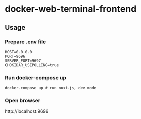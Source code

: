 # docker-web-terminal-frontend

## Usage

### Prepare .env file

```
HOST=0.0.0.0
PORT=9696
SERVER_PORT=9697
CHOKIDAR_USEPOLLING=true
```

### Run docker-compose up

```
docker-compose up # run nuxt.js, dev mode
```

### Open browser

http://localhost:9696

